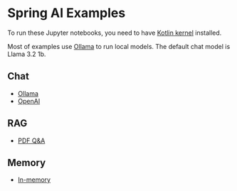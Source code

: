 # Spring AI Examples

To run these Jupyter notebooks, you need to have [Kotlin kernel](https://github.com/Kotlin/kotlin-jupyter) installed.

Most of examples use [Ollama](https://ollama.com/) to run local models. The default chat model is Llama 3.2 1b.

## Chat

* [Ollama](./chat-client/ollama-chat.ipynb)
* [OpenAI](./chat-client/openai-chat.ipynb)

## RAG

* [PDF Q&A](./rag/pdf-rag.ipynb)

## Memory

* [In-memory](./memory/in-memory.ipynb)
